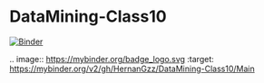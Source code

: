 # DataMining-Class10

[![Binder](https://mybinder.org/badge_logo.svg)](https://mybinder.org/v2/gh/HernanGzz/DataMining-Class10/Main)

.. image:: https://mybinder.org/badge_logo.svg
 :target: https://mybinder.org/v2/gh/HernanGzz/DataMining-Class10/Main

